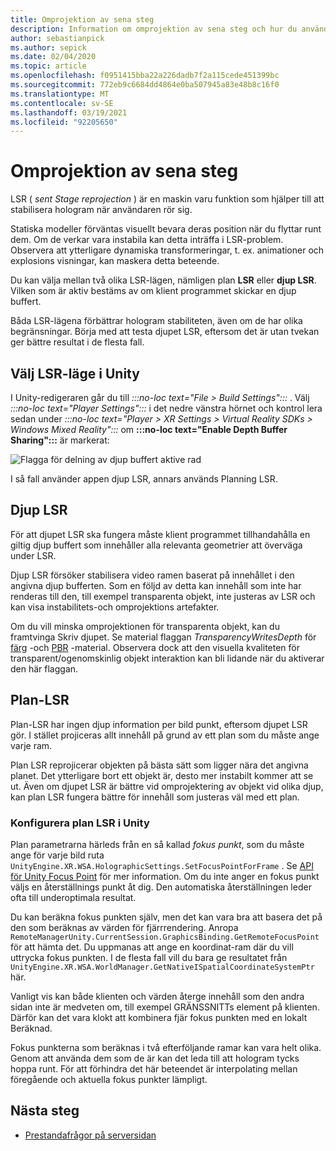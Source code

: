```yaml
---
title: Omprojektion av sena steg
description: Information om omprojektion av sena steg och hur du använder den.
author: sebastianpick
ms.author: sepick
ms.date: 02/04/2020
ms.topic: article
ms.openlocfilehash: f0951415bba22a226dadb7f2a115cede451399bc
ms.sourcegitcommit: 772eb9c6684dd4864e0ba507945a83e48b8c16f0
ms.translationtype: MT
ms.contentlocale: sv-SE
ms.lasthandoff: 03/19/2021
ms.locfileid: "92205650"
---
```

# <a name="late-stage-reprojection"></a>Omprojektion av sena steg

LSR ( *sent Stage reprojection* ) är en maskin varu funktion som hjälper till att stabilisera hologram när användaren rör sig.

Statiska modeller förväntas visuellt bevara deras position när du flyttar runt dem. Om de verkar vara instabila kan detta inträffa i LSR-problem. Observera att ytterligare dynamiska transformeringar, t. ex. animationer och explosions visningar, kan maskera detta beteende.

Du kan välja mellan två olika LSR-lägen, nämligen plan **LSR** eller **djup LSR**. Vilken som är aktiv bestäms av om klient programmet skickar en djup buffert.

Båda LSR-lägena förbättrar hologram stabiliteten, även om de har olika begränsningar. Börja med att testa djupet LSR, eftersom det är utan tvekan ger bättre resultat i de flesta fall.

## <a name="choose-lsr-mode-in-unity"></a>Välj LSR-läge i Unity

I Unity-redigeraren går du till *:::no-loc text="File > Build Settings":::* . Välj *:::no-loc text="Player Settings":::* i det nedre vänstra hörnet och kontrol lera sedan under *:::no-loc text="Player > XR Settings > Virtual Reality SDKs > Windows Mixed Reality":::* om **:::no-loc text="Enable Depth Buffer Sharing":::** är markerat:

![Flagga för delning av djup buffert aktive rad](./media/unity-depth-buffer-sharing-enabled.png)

I så fall använder appen djup LSR, annars används Planning LSR.

## <a name="depth-lsr"></a>Djup LSR

För att djupet LSR ska fungera måste klient programmet tillhandahålla en giltig djup buffert som innehåller alla relevanta geometrier att överväga under LSR.

Djup LSR försöker stabilisera video ramen baserat på innehållet i den angivna djup bufferten. Som en följd av detta kan innehåll som inte har renderas till den, till exempel transparenta objekt, inte justeras av LSR och kan visa instabilitets-och omprojektions artefakter. 

Om du vill minska omprojektionen för transparenta objekt, kan du framtvinga Skriv djupet. Se material flaggan *TransparencyWritesDepth* för [färg](color-materials.md) -och [PBR](pbr-materials.md) -material. Observera dock att den visuella kvaliteten för transparent/ogenomskinlig objekt interaktion kan bli lidande när du aktiverar den här flaggan.

## <a name="planar-lsr"></a>Plan-LSR

Plan-LSR har ingen djup information per bild punkt, eftersom djupet LSR gör. I stället projiceras allt innehåll på grund av ett plan som du måste ange varje ram.

Plan LSR reprojicerar objekten på bästa sätt som ligger nära det angivna planet. Det ytterligare bort ett objekt är, desto mer instabilt kommer att se ut. Även om djupet LSR är bättre vid omprojektering av objekt vid olika djup, kan plan LSR fungera bättre för innehåll som justeras väl med ett plan.

### <a name="configure-planar-lsr-in-unity"></a>Konfigurera plan LSR i Unity

Plan parametrarna härleds från en så kallad *fokus punkt*, som du måste ange för varje bild ruta `UnityEngine.XR.WSA.HolographicSettings.SetFocusPointForFrame` . Se [API för Unity Focus Point](/windows/mixed-reality/focus-point-in-unity) för mer information. Om du inte anger en fokus punkt väljs en återställnings punkt åt dig. Den automatiska återställningen leder ofta till underoptimala resultat.

Du kan beräkna fokus punkten själv, men det kan vara bra att basera det på den som beräknas av värden för fjärrrendering. Anropa `RemoteManagerUnity.CurrentSession.GraphicsBinding.GetRemoteFocusPoint` för att hämta det. Du uppmanas att ange en koordinat-ram där du vill uttrycka fokus punkten. I de flesta fall vill du bara ge resultatet från `UnityEngine.XR.WSA.WorldManager.GetNativeISpatialCoordinateSystemPtr` här.

Vanligt vis kan både klienten och värden återge innehåll som den andra sidan inte är medveten om, till exempel GRÄNSSNITTs element på klienten. Därför kan det vara klokt att kombinera fjär fokus punkten med en lokalt Beräknad.

Fokus punkterna som beräknas i två efterföljande ramar kan vara helt olika. Genom att använda dem som de är kan det leda till att hologram tycks hoppa runt. För att förhindra det här beteendet är interpolating mellan föregående och aktuella fokus punkter lämpligt.

## <a name="next-steps"></a>Nästa steg

* [Prestandafrågor på serversidan](performance-queries.md)